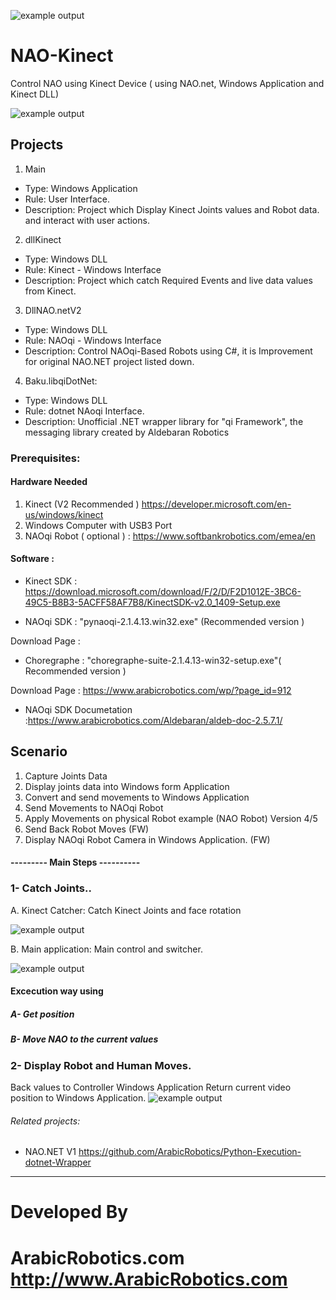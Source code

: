 ![example output](https://github.com/ArabicRobotics/NAO-Kinect/blob/master/logo3.png?raw=true)

# NAO-Kinect

Control NAO using Kinect Device ( using NAO.net, Windows Application and Kinect DLL)

![example output](https://github.com/ArabicRobotics/NAO-Kinect/blob/master/NAOKinectFlow.png?raw=true)

## Projects
1. Main
* Type: Windows Application 
* Rule: User Interface.
* Description: Project which Display Kinect Joints values and Robot data. and interact with user actions.

2. dllKinect
* Type: Windows DLL 
* Rule: Kinect - Windows Interface
* Description: Project which catch Required Events and live data values  from Kinect.

3. DllNAO.netV2
* Type: Windows DLL
* Rule: NAOqi - Windows Interface
* Description: Control NAOqi-Based Robots using C#, it is Improvement for original NAO.NET project listed down.

4. Baku.libqiDotNet:
* Type: Windows DLL
* Rule: dotnet NAoqi Interface.
* Description: Unofficial .NET wrapper library for "qi Framework", the messaging library created by Aldebaran Robotics

### Prerequisites: 

#### Hardware Needed 
1. Kinect (V2 Recommended ) https://developer.microsoft.com/en-us/windows/kinect
2. Windows Computer with USB3 Port
3. NAOqi Robot ( optional ) : https://www.softbankrobotics.com/emea/en

#### Software : 
* Kinect SDK : https://download.microsoft.com/download/F/2/D/F2D1012E-3BC6-49C5-B8B3-5ACFF58AF7B8/KinectSDK-v2.0_1409-Setup.exe

* NAOqi SDK : "pynaoqi-2.1.4.13.win32.exe" (Recommended version )

 Download Page : 

* Choregraphe : "choregraphe-suite-2.1.4.13-win32-setup.exe"( Recommended version )

Download Page :  https://www.arabicrobotics.com/wp/?page_id=912


* NAOqi SDK Documetation :https://www.arabicrobotics.com/Aldebaran/aldeb-doc-2.5.7.1/




## Scenario 
1. Capture Joints Data 
2. Display joints data into Windows form Application 
3. Convert and send movements to Windows Application 
4. Send Movements to NAOqi Robot 
5. Apply Movements on physical Robot example (NAO Robot) Version 4/5
5. Send Back Robot Moves (FW)
6. Display NAOqi Robot Camera in Windows Application. (FW)


####   ---------     Main  Steps     ----------

### 1- Catch Joints..

A. Kinect Catcher: Catch Kinect Joints and face rotation

![example output](https://github.com/ArabicRobotics/NAO-Kinect/blob/master/tumblr_o5aco3jmvd1qza1qzo1_540.gif?raw=true)


B. Main application: Main control and switcher.

![example output](https://github.com/ArabicRobotics/NAO-Kinect/blob/master/KinectValues.png?raw=true)




#### Excecution way using
##### A- Get position 
##### B- Move NAO to the current values


### 2- Display Robot and Human Moves.

Back values to Controller Windows Application 
Return current video position to Windows Application.
![example output](https://github.com/ArabicRobotics/NAO-Kinect/blob/master/Kinect-Robot.png?raw=true)






###### Related projects:
* NAO.NET V1
https://github.com/ArabicRobotics/Python-Execution-dotnet-Wrapper

-----------------------------------------------------------------------
# Developed By 
# ArabicRobotics.com http://www.ArabicRobotics.com

